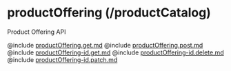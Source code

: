 <!--
    ATTENTION: This file was generated via gradle!
               Do NOT manually edit this file! Any such changes will be overwritten!
-->

# productOffering (/productCatalog)

Product Offering API

@include [productOffering.get.md](productOffering.get.md)
@include [productOffering.post.md](productOffering.post.md)
@include [productOffering-id.get.md](productOffering-id.get.md)
@include [productOffering-id.delete.md](productOffering-id.delete.md)
@include [productOffering-id.patch.md](productOffering-id.patch.md)
